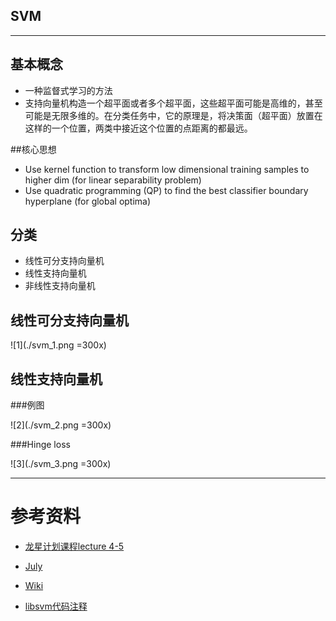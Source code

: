 ## SVM

------

## 基本概念

* 一种监督式学习的方法
* 支持向量机构造一个超平面或者多个超平面，这些超平面可能是高维的，甚至可能是无限多维的。在分类任务中，它的原理是，将决策面（超平面）放置在这样的一个位置，两类中接近这个位置的点距离的都最远。

##核心思想
* Use kernel function to transform low dimensional training samples to higher dim (for linear separability problem)* Use quadratic programming (QP) to find the best classifier boundary hyperplane (for global optima) 
## 分类
* 线性可分支持向量机
* 线性支持向量机
* 非线性支持向量机
  

## 线性可分支持向量机

![1](./svm_1.png =300x)

## 线性支持向量机

###例图

![2](./svm_2.png =300x)

###Hinge loss

![3](./svm_3.png =300x)



------
# 参考资料

 * [龙星计划课程lecture 4-5](http://bigeye.au.tsinghua.edu.cn/DragonStar2012/introduction.html)
 
 * [July](http://blog.csdn.net/v_july_v/article/details/7624837)
 	
 * [Wiki](http://zh.wikipedia.org/wiki/%E6%94%AF%E6%8C%81%E5%90%91%E9%87%8F%E6%9C%BA)
 
 * [libsvm代码注释](http://www.pami.sjtu.edu.cn/people/gpliu/document/libsvm_src.pdf)
 
 



